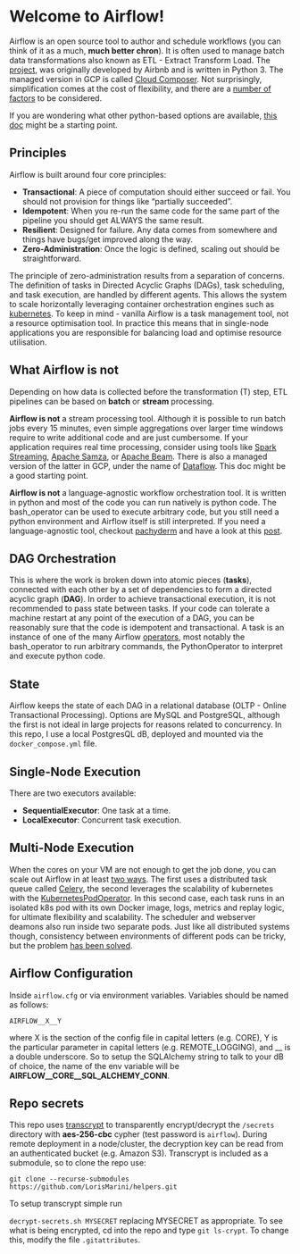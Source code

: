 Welcome to Airflow!
===============================================================================

Airflow is an open source tool to author and schedule workflows (you can think of it as a much, **much better chron**). It is often used to manage batch data transformations also known as ETL - Extract Transform Load. The [project](https://github.com/apache/airflow), was originally developed by Airbnb and is written in Python 3. The managed version in GCP is called [Cloud Composer](). Not surprisingly, simplification comes at the cost of flexibility, and there are a [number of factors](https://paper.dropbox.com/doc/Cloud-Composer--Aj2xjfXGAtMaEP~LvV4uaPzoAg-q14602O2N3PoxXP3xLnlt) to be considered.

If you are wondering what other python-based options are available, [this doc](https://paper.dropbox.com/doc/Tooling-Workflow-Orchestration--Aj21verpo8ROSiat0UeaGkV3Ag-i7ey1rnUSEEvIQaFAcuQz) might be a starting point.

## Principles
Airflow is built around four core principles:

  + **Transactional**: A piece of computation should either succeed or fail. You should not provision for things like “partially succeeded”.
  + **Idempotent**: When you re-run the same code for the same part of the pipeline you should get ALWAYS the same result.
  + **Resilient**: Designed for failure. Any data comes from somewhere and things have bugs/get improved along the way.
  + **Zero-Administration**: Once the logic is defined, scaling out should be straightforward.

The principle of zero-administration results from a separation of concerns. The definition of tasks in Directed Acyclic Graphs (DAGs), task scheduling, and task execution, are handled by different agents. This allows the system to scale horizontally leveraging container orchestration engines such as [kubernetes](https://kubernetes.io/). To keep in mind - vanilla Airflow is a task management tool, not a resource optimisation tool. In practice this means that in single-node applications you are responsible for balancing load and optimise resource utilisation.  

## What Airflow is not

Depending on how data is collected before the transformation (T) step, ETL pipelines can be based on **batch** or **stream** processing.

**Airflow is not** a stream processing tool. Although it is possible to run batch jobs every 15 minutes, even simple aggregations over larger time windows require to write additional code and are just cumbersome. If your application requires real time processing, consider using tools like [Spark Streaming](https://spark.apache.org/streaming/), [Apache Samza](http://samza.apache.org/), or [Apache Beam](https://beam.apache.org/). There is also a managed version of the latter in GCP, under the name of [Dataflow](https://cloud.google.com/dataflow/). This doc might be a good starting point.

**Airflow is not** a language-agnostic workflow orchestration tool. It is written in python and most of the code you can run natively is python code. The bash_operator can be used to execute arbitrary code, but you still need a python environment and Airflow itself is still interpreted. If you need a language-agnostic tool, checkout [pachyderm](http://pachyderm.io/) and have a look at this [post](http://gopherdata.io/post/more_go_based_workflow_tools_in_bioinformatics/).

## DAG Orchestration

This is where the work is broken down into atomic pieces (**tasks**), connected with each other by a set of dependencies to form a directed acyclic graph (**DAG**). In order to achieve transactional execution, it is not recommended to pass state between tasks. If your code can tolerate a machine restart at any point of the execution of a DAG, you can be reasonably sure that the code is idempotent and transactional. A task is an instance of one of the many Airflow [operators](https://airflow.readthedocs.io/en/stable/_api/airflow/operators/index.html), most notably the bash_operator to run arbitrary commands, the PythonOperator to interpret and execute python code.

## State
Airflow keeps the state of each DAG in a relational database (OLTP - Online Transactional Processing). Options are MySQL and PostgreSQL, although the first is not ideal in large projects for reasons related to concurrency. In this repo, I use a local PostgresQL dB, deployed and mounted via the `docker_compose.yml` file.

## Single-Node Execution
There are two executors available:

  + **SequentialExecutor**: One task at a time.
  + **LocalExecutor**: Concurrent task execution.

## Multi-Node Execution

When the cores on your VM are not enough to get the job done, you can scale out Airflow in at least [two ways](https://paper.dropbox.com/doc/Scaling-Out-Airflow--Aj0ISuhrbfc7CmwPNMbHyhgBAg-NFbqIBfvkevcVOj7huwT3). The first uses a distributed task queue called [Celery](http://www.celeryproject.org/), the second leverages the scalability of kubernetes with the [KubernetesPodOperator](https://airflow.readthedocs.io/en/stable/kubernetes.html). In this second case, each task runs in an isolated k8s pod with its own Docker image, logs, metrics and replay logic, for ultimate flexibility and scalability. The scheduler and webserver deamons also run inside two separate pods. Just like all distributed systems though, consistency between environments of different pods can be tricky, but the problem [has been solved](https://www.youtube.com/watch?v=A0gKV1r7w8M&feature=youtu.be).

## Airflow Configuration

Inside `airflow.cfg` or via environment variables. Variables should be named as follows:

    AIRFLOW__X__Y

where X is the section of the config file in capital letters (e.g. CORE), Y is the particular parameter in capital letters (e.g. REMOTE_LOGGING), and __ is a double underscore. So to setup the SQLAlchemy string to talk to your dB of choice, the name of the env variable will be **AIRFLOW__CORE__SQL_ALCHEMY_CONN**.

## Repo secrets

This repo uses [transcrypt](https://github.com/elasticdog/transcrypt) to transparently encrypt/decrypt the `/secrets` directory  with **aes-256-cbc** cypher (test password is `airflow`). During remote deployment in a node/cluster, the decryption key can be read from an authenticated bucket (e.g. Amazon S3). Transcrypt is included as a submodule, so to clone the repo use:

`git clone --recurse-submodules https://github.com/LorisMarini/helpers.git`

To setup transcrypt simple run

`decrypt-secrets.sh MYSECRET` replacing MYSECRET as appropriate. To see what is being encrypted, cd into the repo and type `git ls-crypt`. To change this, modify the file `.gitattributes`.
